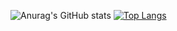 ![Anurag's GitHub stats](https://github-readme-stats.vercel.app/api?username=ahmadhabibi14&show_icons=true&theme=radical)
[![Top Langs](https://github-readme-stats.vercel.app/api/top-langs/?username=ahmadhabibi14&layout=compact)](https://github.com/anuraghazra/github-readme-stats)
